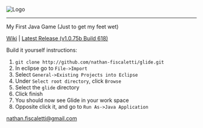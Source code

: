 ![Logo](https://f.cloud.github.com/assets/1699763/1802988/48b67814-6c0f-11e3-81ee-00158ca9da2d.png)
* * *
My First Java Game (Just to get my feet wet)

[Wiki](https://github.com/nathan-fiscaletti/glide/wiki) | [Latest Release (v1.0.75b Build 618)](https://github.com/nathan-fiscaletti/glide/releases/tag/v1.0.75b)

Build it yourself instructions:

1. `git clone http://github.com/nathan-fiscaletti/glide.git`
2. In eclipse go to `File->Import`
3. Select `General->Existing Projects into Eclipse`
4. Under `Select root directory`, click `Browse`
5. Select the `glide` directory
6. Click finish
7. You should now see Glide in your work space
8. Opposite click it, and go to `Run As->Java Application`

nathan.fiscaletti@gmail.com
